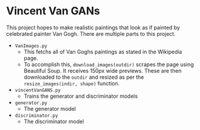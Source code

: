 # Vincent Van GANs

This project hopes to make realistic paintings that look as if painted by celebrated painter Van Gogh. There are multiple parts to this project.

-   `VanImages.py`
    -   This fetchs all of Van Goghs paintings as stated in the Wikipedia page.
    -   To accomplish this, `download_images(outdir)` scrapes the page using Beautiful Soup. It receives 150px wide previews. These are then downloaded to the `outdir` and resized as per the `resize_images(indir, shape)` function.
-   `vincentVanGANS.py`
    -   Trains the generator and discriminator models
-   `generator.py`
    -   The generator model
-   `discriminator.py`
    -   The discriminator model
